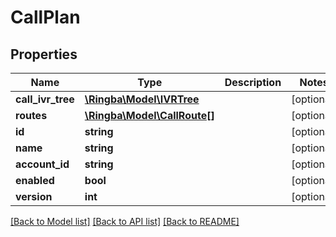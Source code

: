 # CallPlan

## Properties
Name | Type | Description | Notes
------------ | ------------- | ------------- | -------------
**call_ivr_tree** | [**\Ringba\Model\IVRTree**](IVRTree.md) |  | [optional] 
**routes** | [**\Ringba\Model\CallRoute[]**](CallRoute.md) |  | [optional] 
**id** | **string** |  | [optional] 
**name** | **string** |  | [optional] 
**account_id** | **string** |  | [optional] 
**enabled** | **bool** |  | [optional] 
**version** | **int** |  | [optional] 

[[Back to Model list]](../README.md#documentation-for-models) [[Back to API list]](../README.md#documentation-for-api-endpoints) [[Back to README]](../README.md)


